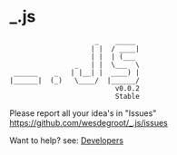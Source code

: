 # _.js
                	     _    _____ 
            	        | |  / ____|
        	            | |  | (___  
    	            _   | |  \___  \ 
  	 ______    _   | |__| |  ____) |
 	|______|  (_)   \____/  |______/ 
							  v0.0.2
							  Stable

Please report all your idea's in "Issues" https://github.com/wesdegroot/_.js/issues

Want to help? see: [Developers](https://github.com/wesdegroot/_.js/wiki/Developers)